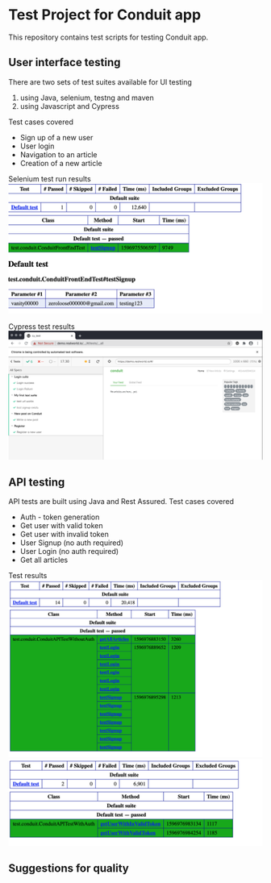 # Test Project for Conduit app 

This repository contains test scripts for testing Conduit app.
## User interface testing
There are two sets of test suites available for UI testing

1) using Java, selenium, testng and maven
2) using Javascript and Cypress

Test cases covered
* Sign up of a new user
* User login
* Navigation to an article
* Creation of a new article

Selenium test run results
![picture](conduit/test-output/selenium_0.png)

Cypress test results
![picture](cy-test/cypress_test_results.png)


## API testing

API tests are built using Java and Rest Assured. 
Test cases covered
* Auth - token generation
* Get user with valid token
* Get user with invalid token
* User Signup (no auth required)
* User Login (no auth required)
* Get all articles 

Test results
![picture](conduit/test-output/api_test_0.png)
![picture](conduit/test-output/api_test_1.png)


## Suggestions for quality

